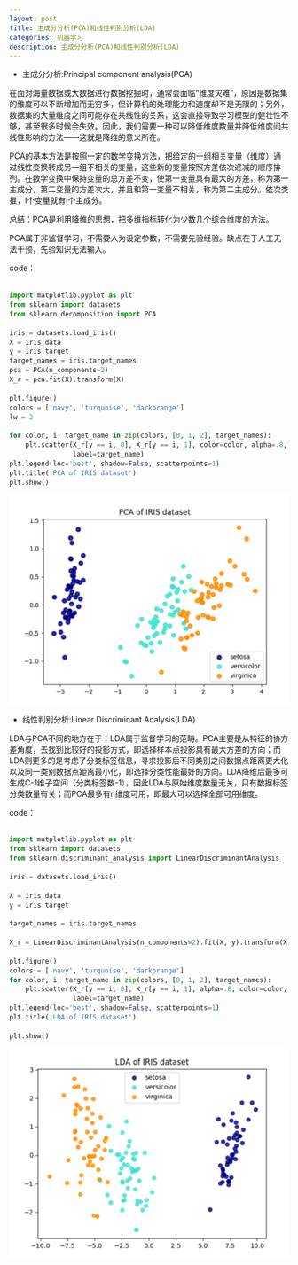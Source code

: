 ```yaml
---
layout: post
title: 主成分分析(PCA)和线性判别分析(LDA)
categories: 机器学习
description: 主成分分析(PCA)和线性判别分析(LDA)
---
```


* 主成分分析:Principal component analysis(PCA)

在面对海量数据或大数据进行数据挖掘时，通常会面临“维度灾难”，原因是数据集的维度可以不断增加而无穷多，但计算机的处理能力和速度却不是无限的；另外，数据集的大量维度之间可能存在共线性的关系，这会直接导致学习模型的健壮性不够，甚至很多时候会失效。因此，我们需要一种可以降低维度数量并降低维度间共线性影响的方法——这就是降维的意义所在。

PCA的基本方法是按照一定的数学变换方法，把给定的一组相关变量（维度）通过线性变换转成另一组不相关的变量，这些新的变量按照方差依次递减的顺序排列。在数学变换中保持变量的总方差不变，使第一变量具有最大的方差，称为第一主成分，第二变量的方差次大，并且和第一变量不相关，称为第二主成分。依次类推，I个变量就有I个主成分。

总结：PCA是利用降维的思想，把多维指标转化为少数几个综合维度的方法。

PCA属于非监督学习，不需要人为设定参数，不需要先验经验。缺点在于人工无法干预，先验知识无法输入。

code：

```python

import matplotlib.pyplot as plt
from sklearn import datasets
from sklearn.decomposition import PCA

iris = datasets.load_iris()
X = iris.data
y = iris.target
target_names = iris.target_names
pca = PCA(n_components=2)
X_r = pca.fit(X).transform(X)

plt.figure()
colors = ['navy', 'turquoise', 'darkorange']
lw = 2

for color, i, target_name in zip(colors, [0, 1, 2], target_names):
    plt.scatter(X_r[y == i, 0], X_r[y == i, 1], color=color, alpha=.8, lw=lw,
                label=target_name)
plt.legend(loc='best', shadow=False, scatterpoints=1)
plt.title('PCA of IRIS dataset')
plt.show()

```

![PCA](/assets/images/PCA.png)


* 线性判别分析:Linear Discriminant Analysis(LDA)

LDA与PCA不同的地方在于：LDA属于监督学习的范畴。PCA主要是从特征的协方差角度，去找到比较好的投影方式，即选择样本点投影具有最大方差的方向；而LDA则更多的是考虑了分类标签信息，寻求投影后不同类别之间数据点距离更大化以及同一类别数据点距离最小化，即选择分类性能最好的方向。LDA降维后最多可生成C-1维子空间（分类标签数-1），因此LDA与原始维度数量无关，只有数据标签分类数量有关；而PCA最多有n维度可用，即最大可以选择全部可用维度。

code：

```python

import matplotlib.pyplot as plt
from sklearn import datasets
from sklearn.discriminant_analysis import LinearDiscriminantAnalysis

iris = datasets.load_iris()

X = iris.data
y = iris.target

target_names = iris.target_names

X_r = LinearDiscriminantAnalysis(n_components=2).fit(X, y).transform(X)

plt.figure()
colors = ['navy', 'turquoise', 'darkorange']
for color, i, target_name in zip(colors, [0, 1, 2], target_names):
    plt.scatter(X_r[y == i, 0], X_r[y == i, 1], alpha=.8, color=color,
                label=target_name)
plt.legend(loc='best', shadow=False, scatterpoints=1)
plt.title('LDA of IRIS dataset')

plt.show()

```

![LDA](/assets/images/LDA.png)